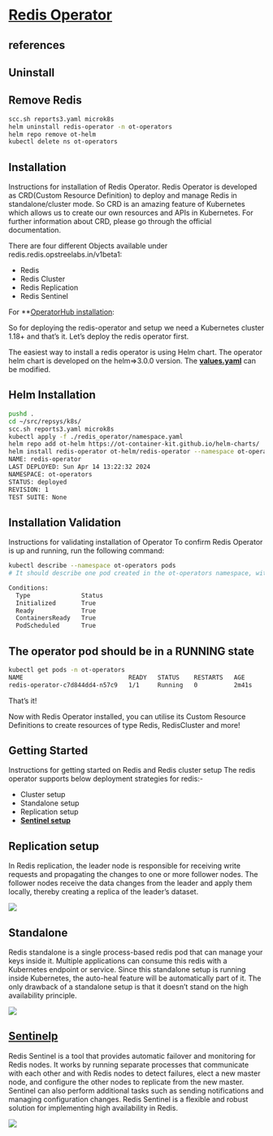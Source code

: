 # **[Redis Operator](https://ot-redis-operator.netlify.app/docs/installation/installation/)**

## references

## Uninstall

## Remove Redis

```bash
scc.sh reports3.yaml microk8s
helm uninstall redis-operator -n ot-operators
helm repo remove ot-helm 
kubectl delete ns ot-operators
```

## Installation

Instructions for installation of Redis Operator.
Redis Operator is developed as CRD(Custom Resource Definition) to deploy and manage Redis in standalone/cluster mode. So CRD is an amazing feature of Kubernetes which allows us to create our own resources and APIs in Kubernetes. For further information about CRD, please go through the official documentation.

There are four different Objects available under redis.redis.opstreelabs.in/v1beta1:

- Redis
- Redis Cluster
- Redis Replication
- Redis Sentinel

For **[OperatorHub installation](https://operatorhub.io/operator/redis-operator):

So for deploying the redis-operator and setup we need a Kubernetes cluster 1.18+ and that’s it. Let’s deploy the redis operator first.

The easiest way to install a redis operator is using Helm chart. The operator helm chart is developed on the helm=>3.0.0 version. The **[values.yaml](https://github.com/OT-CONTAINER-KIT/helm-charts/blob/main/charts/redis-operator/values.yaml)** can be modified.

## Helm Installation

```bash
pushd .
cd ~/src/repsys/k8s/
scc.sh reports3.yaml microk8s
kubectl apply -f ./redis_operator/namespace.yaml
helm repo add ot-helm https://ot-container-kit.github.io/helm-charts/
helm install redis-operator ot-helm/redis-operator --namespace ot-operators
NAME: redis-operator
LAST DEPLOYED: Sun Apr 14 13:22:32 2024
NAMESPACE: ot-operators
STATUS: deployed
REVISION: 1
TEST SUITE: None
```

## Installation Validation

Instructions for validating installation of Operator
To confirm Redis Operator is up and running, run the following command:

```bash
kubectl describe --namespace ot-operators pods
# It should describe one pod created in the ot-operators namespace, with no error messages or status. All Conditions sections should look like this:

Conditions:
  Type              Status
  Initialized       True
  Ready             True
  ContainersReady   True
  PodScheduled      True

```

## The operator pod should be in a RUNNING state

```bash
kubectl get pods -n ot-operators 
NAME                             READY   STATUS    RESTARTS   AGE
redis-operator-c7d844dd4-n57c9   1/1     Running   0          2m41s
```

That’s it!

Now with Redis Operator installed, you can utilise its Custom Resource Definitions to create resources of type Redis, RedisCluster and more!

## Getting Started

Instructions for getting started on Redis and Redis cluster setup
The redis operator supports below deployment strategies for redis:-

- Cluster setup
- Standalone setup
- Replication setup
- **[Sentinel setup](./redis_sentinal_install.md)**

## Replication setup

In Redis replication, the leader node is responsible for receiving write requests and propagating the changes to one or more follower nodes. The follower nodes receive the data changes from the leader and apply them locally, thereby creating a replica of the leader’s dataset.

![](https://ot-redis-operator.netlify.app/images/replication-redis.png)

## Standalone

Redis standalone is a single process-based redis pod that can manage your keys inside it. Multiple applications can consume this redis with a Kubernetes endpoint or service. Since this standalone setup is running inside Kubernetes, the auto-heal feature will be automatically part of it. The only drawback of a standalone setup is that it doesn’t stand on the high availability principle.

![](https://ot-redis-operator.netlify.app/images/standalone-redis.png)

## **[Sentinelp](./redis_sentinal_install.md)**

Redis Sentinel is a tool that provides automatic failover and monitoring for Redis nodes. It works by running separate processes that communicate with each other and with Redis nodes to detect failures, elect a new master node, and configure the other nodes to replicate from the new master. Sentinel can also perform additional tasks such as sending notifications and managing configuration changes. Redis Sentinel is a flexible and robust solution for implementing high availability in Redis.

![](https://ot-redis-operator.netlify.app/images/sentinel-redis.png)
